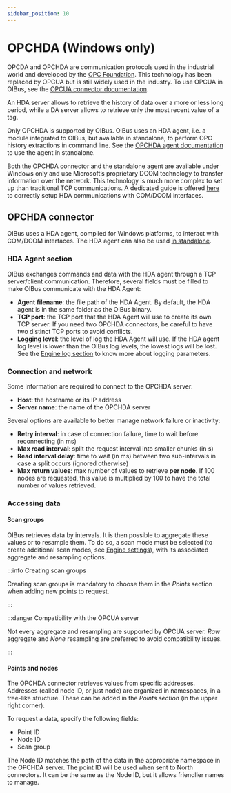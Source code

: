 ```yaml
---
sidebar_position: 10
---
```


# OPCHDA (Windows only)
OPCDA and OPCHDA are communication protocols used in the industrial world and developed by the 
[OPC Foundation](https://opcfoundation.org/). This technology has been replaced by OPCUA but is still widely used in 
the industry. To use OPCUA in OIBus, see the [OPCUA connector documentation](docs/guide/south-connectors/opcua.md).

An HDA server allows to retrieve the history of data over a more or less long period, while a DA server allows to 
retrieve only the most recent value of a tag.

Only OPCHDA is supported by OIBus. OIBus uses an HDA agent, i.e. a module integrated to OIBus, but available in 
standalone, to perform OPC history extractions in command line. See the 
[OPCHDA agent documentation](docs/guide/advanced/opchda-agent.md) to use the agent in standalone.

Both the OPCHDA connector and the standalone agent are available under Windows only and use Microsoft’s proprietary DCOM
technology to transfer information over the network. This technology is much more complex to set up than traditional TCP
communications. A dedicated guide is offered [here](docs/guide/advanced/opchda-dcom.md) to correctly setup HDA communications 
with COM/DCOM interfaces.


## OPCHDA connector
OIBus uses a HDA agent, compiled for Windows platforms, to interact with COM/DCOM interfaces. The HDA agent can also be
used [in standalone](docs/guide/advanced/opchda-agent.md). 

### HDA Agent section
OIBus exchanges commands and data with the HDA agent through a TCP server/client communication. Therefore, several 
fields must be filled to make OIBus communicate with the HDA Agent:
- **Agent filename**: the file path of the HDA Agent. By default, the HDA agent is in the same folder as the OIBus binary.
- **TCP port**: the TCP port that the HDA Agent will use to create its own TCP server. If you need two OPCHDA connectors, 
be careful to have two distinct TCP ports to avoid conflicts.
- **Logging level**: the level of log the HDA Agent will use. If the HDA agent log level is lower than the OIBus log levels, 
the lowest logs will be lost. See the [Engine log section](docs/guide/engine/logging-parameters.md) to know more about logging parameters.

### Connection and network
Some information are required to connect to the OPCHDA server:
- **Host**: the hostname or its IP address
- **Server name**: the name of the OPCHDA server

Several options are available to better manage network failure or inactivity:
- **Retry interval**: in case of connection failure, time to wait before reconnecting (in ms)
- **Max read interval**: split the request interval into smaller chunks (in s)
- **Read interval delay**: time to wait (in ms) between two sub-intervals in case a split occurs (ignored otherwise)
- **Max return values**: max number of values to retrieve **per node**. If 100 nodes are requested, this value is 
multiplied by 100 to have the total number of values retrieved.


### Accessing data
#### Scan groups
OIBus retrieves data by intervals. It is then possible to aggregate these values or to resample them. To do so, a scan 
mode must be selected (to create additional scan modes, see [Engine settings](docs/guide/engine/scan-modes.md)), with its 
associated aggregate and resampling options.

:::info Creating scan groups

Creating scan groups is mandatory to choose them in the _Points_ section when adding new points to request.

:::

:::danger Compatibility with the OPCUA server

Not every aggregate and resampling are supported by OPCUA server. _Raw_ aggregate and _None_ resampling are preferred to
avoid compatibility issues.

:::


#### Points and nodes
The OPCHDA connector retrieves values from specific addresses. Addresses (called node ID, or just node) are organized in
namespaces, in a tree-like structure. These can be added in the _Points section_ (in the upper right corner).

To request a data, specify the following fields:
- Point ID
- Node ID
- Scan group

The Node ID matches the path of the data in the appropriate namespace in the OPCHDA server. The point ID will be used
when sent to North connectors. It can be the same as the Node ID, but it allows friendlier names to manage.
